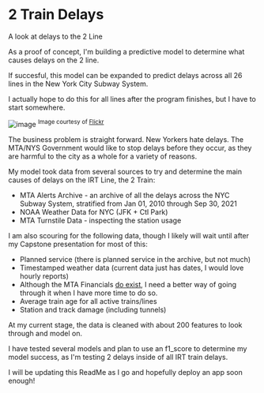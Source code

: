 # 2 Train Delays
A look at delays to the 2 Line<br>

As a proof of concept, I'm building a predictive model to determine what causes delays on the 2 line.<br>

If succesful, this model can be expanded to predict delays across all 26 lines in the New York City Subway System.<br>

I actually hope to do this for all lines after the program finishes, but I have to start somewhere.<br>

![image](https://user-images.githubusercontent.com/69225974/138002100-a41b741d-dfe3-4d53-87b2-d94faf743f1e.png)
<sup>Image courtesy of [Flickr](https://www.flickr.com/photos/55167823@N07/12951714935)<sub>


The business problem is straight forward. New Yorkers hate delays. The MTA/NYS Government would like to stop delays before they occur, as they
  are harmful to the city as a whole for a variety of reasons.<br>

My model took data from several sources to try and determine the main causes of delays on the IRT Line, the 2 Train:<br>
  * MTA Alerts Archive - an archive of all the delays across the NYC Subway System, stratified from Jan 01, 2010 through Sep 30, 2021<br>
  * NOAA Weather Data for NYC (JFK + Ctl Park)<br>
  * MTA Turnstile Data - inspecting the station usage<br>

I am also scouring for the following data, though I likely will wait until after my Capstone presentation for most of this:<br>
  * Planned service (there is planned service in the archive, but not much)<br>
  * Timestamped weather data (current data just has dates, I would love hourly reports)<br>
  * Although the MTA Financials [do exist](https://new.mta.info/transparency/financial-information/financial-and-budget-statements), I need
  a better way of going through it when I have more time to do so.<br>
  * Average train age for all active trains/lines<br>
  * Station and track damage (including tunnels)<br>
  
At my current stage, the data is cleaned with about 200 features to look through and model on.<br>
  
I have tested several models and plan to use an f1_score to determine my model success, as I'm testing 2 delays inside of all IRT train delays.<br>
  
I will be updating this ReadMe as I go and hopefully deploy an app soon enough!<br>
